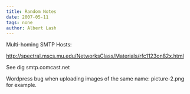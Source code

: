 ```yaml
---
title: Random Notes
date: 2007-05-11
tags: none
author: Albert Lash
---
```

Multi-homing SMTP Hosts:

<a href="/link-redirector/http://spectral.mscs.mu.edu/NetworksClass/Materials/rfc1123on82x.html">http://spectral.mscs.mu.edu/NetworksClass/Materials/rfc1123on82x.html</a>

See dig smtp.comcast.net

Wordpress bug when uploading images of the same name: picture-2.png for example.

